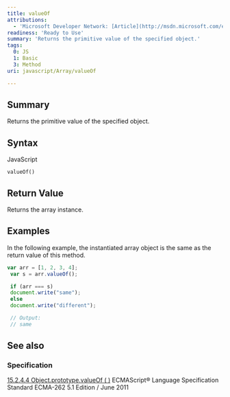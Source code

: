 ```yaml
---
title: valueOf
attributions:
  - 'Microsoft Developer Network: [Article](http://msdn.microsoft.com/en-us/library/ie/jj155290(v=vs.94).aspx)'
readiness: 'Ready to Use'
summary: 'Returns the primitive value of the specified object.'
tags:
  0: JS
  1: Basic
  3: Method
uri: javascript/Array/valueOf

---
```

## Summary

Returns the primitive value of the specified object.

## Syntax

<span class="language">JavaScript</span>

    valueOf()

## Return Value

Returns the array instance.

## Examples

In the following example, the instantiated array object is the same as the return value of this method.

``` js
var arr = [1, 2, 3, 4];
 var s = arr.valueOf();

 if (arr === s)
 document.write("same");
 else
 document.write("different");

 // Output:
 // same
```

## See also

### Specification

[15.2.4.4 Object.prototype.valueOf ( )](http://www.ecma-international.org/ecma-262/5.1/#sec-15.2.4.4) ECMAScript® Language Specification Standard ECMA-262 5.1 Edition / June 2011

